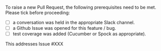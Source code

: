 To raise a new Pull Request, the following prerequisites need to be met. Please tick before proceeding:

- [ ] a conversation was held in the appropriate Slack channel.
- [ ] a Github Issue was opened for this feature / bug.
- [ ] test coverage was added (Cucumber or Spock as appropriate).

This addresses Issue #XXX
